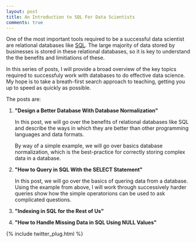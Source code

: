 ```yaml
---
layout: post
title: An Introduction to SQL For Data Scientists
comments: true
---
```


One of the most important tools required to be a successful data
scientist are relational databases like
[SQL](http://en.wikipedia.org/wiki/SQL).  The large majority of
data stored by businesses is stored in these relational databases,
so it is key to understand the the benefits and limitiations of
these.

In this series of posts, I will provide a broad overview of the key
topics required to successfuly work with databases to do effective
data science. My hope is to take a breath-first search approach
to teaching, getting you up to speed as quickly as possible.

<!--
This post is intended as more of a why than a how.  Despite 
lacking throughness, by the end of the post you 
should dave a good overview of the key benefits and major topics
of SQL. In this post, I will show commands for the 
[MySQL](http://www.mysql.com/) database, but the commands and 
concepts are easily transferable to other databases.
-->

The posts are:

1. **"Design a Better Database With Database Normalization"**

   In this post, we will go over the benefits of relational databases
   like SQL and describe the ways in which they are better than
   other programming languages and data formats.

   By way of a simple example, we will go over 
   basics database normalization, which is the best-practice for correctly
   storing complex data in a database.


2. **"How to Query in SQL With the SELECT Statement"**

   In this post, we will go over the basics of quering data from a
   database. Using the example from above, I will work through
   successively harder queries show how the simple operatorions can
   be used to ask complicated questions.

3. **"Indexing in SQL for the Rest of Us"**

4. **"How to Handle Missing Data in SQL Using NULL Values"**




{% include twitter_plug.html %}
